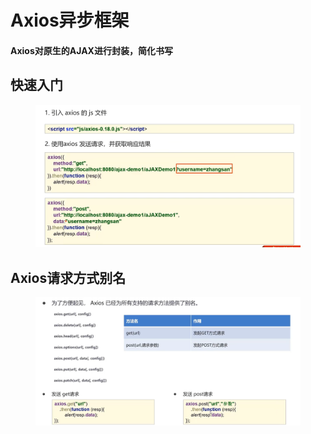 # Axios异步框架

#### Axios对原生的AJAX进行封装，简化书写

## 快速入门

<figure><img src="../.gitbook/assets/image (27).png" alt=""><figcaption></figcaption></figure>

## Axios请求方式别名

<figure><img src="../.gitbook/assets/image (3).png" alt=""><figcaption></figcaption></figure>
